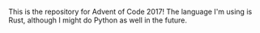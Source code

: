 This is the repository for Advent of Code 2017!
The language I'm using is Rust, although I might do Python as well in the future.